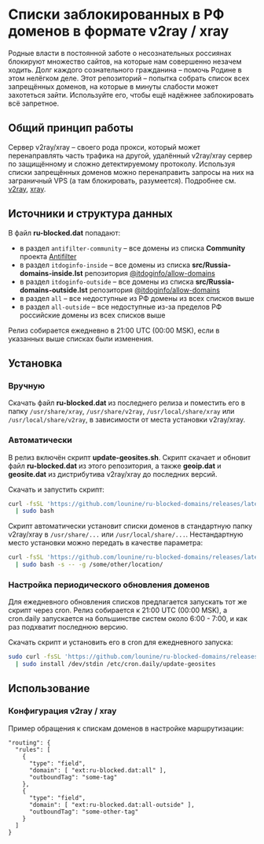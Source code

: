 # Списки заблокированных в РФ доменов в формате v2ray / xray
Родные власти в постоянной заботе о несознательных россиянах блокируют множество сайтов, на которые нам совершенно незачем ходить. Долг каждого сознательного гражданина – помочь Родине в этом нелёгком деле. Этот репозиторий – попытка собрать список всех запрещённых доменов, на которые в минуты слабости может захотеться зайти. Используйте его, чтобы ещё надёжнее заблокировать всё запретное.

## Общий принцип работы
Сервер v2ray/xray – своего рода прокси, который может перенаправлять часть трафика на другой, удалённый v2ray/xray сервер по защищённому и сложно детектируемому протоколу. Используя списки запрещённых доменов можно перенаправить запросы на них на заграничный VPS (а там блокировать, разумеется).
Подробнее см. [v2ray](https://www.v2ray.com/ru/), [xray](https://xtls.github.io/en/).

## Источники и структура данных
В файл **ru-blocked.dat** попадают:
- в раздел `antifilter-community` – все домены из списка **Community** проекта [Antifilter](https://antifilter.download)
- в раздел `itdoginfo-inside` – все домены из списка **src/Russia-domains-inside.lst** репозитория [@itdoginfo/allow-domains](https://github.com/itdoginfo/allow-domains)
- в раздел `itdoginfo-outside` – все домены из списка **src/Russia-domains-outside.lst** репозитория [@itdoginfo/allow-domains](https://github.com/itdoginfo/allow-domains)
- в раздел `all` – все недоступные из РФ домены из всех списков выше
- в раздел `all-outside` – все недоступные из-за пределов РФ российские домены из всех списков выше

Релиз собирается ежедневно в 21:00 UTC (00:00 MSK), если в указанных выше списках были изменения.

## Установка

### Вручную
Скачать файл **ru-blocked.dat** из последнего релиза и поместить его в папку `/usr/share/xray`, `/usr/share/v2ray`, `/usr/local/share/xray` или `/usr/local/share/v2ray`, в зависимости от места установки v2ray/xray.

### Автоматически
В релиз включён скрипт **update-geosites.sh**. Скрипт скачает и обновит файл **ru-blocked.dat** из этого репозитория, а также **geoip.dat** и **geosite.dat** из дистрибутива v2ray/xray до последних версий. 

Скачать и запустить скрипт:
```bash
curl -fsSL 'https://github.com/lounine/ru-blocked-domains/releases/latest/download/update-geosites.sh' \
  | sudo bash
```

Скрипт автоматически установит списки доменов в стандартную папку v2ray/xray в `/usr/share/...` или `/usr/local/share/...`. 
Нестандартную место установки можно передать в качестве параметра:
```bash
curl -fsSL 'https://github.com/lounine/ru-blocked-domains/releases/latest/download/update-geosites.sh' \
  | sudo bash -s -- -g /some/other/location/
```

### Настройка периодического обновления доменов
Для ежедневного обновления списков предлагается запускать тот же скрипт через cron. Релиз собирается к 21:00 UTC (00:00 MSK), а cron.daily запускается на большинстве систем около 6:00 - 7:00, и  как раз подхватит последнюю версию.

Скачать скрипт и установить его в cron для ежедневного запуска:
```bash
sudo curl -fsSL 'https://github.com/lounine/ru-blocked-domains/releases/latest/download/update-geosites.sh' \
  | sudo install /dev/stdin /etc/cron.daily/update-geosites
```

## Использование

### Конфигурация v2ray / xray
Пример обращения к спискам доменов в настройке маршрутизации:
```
"routing": {
  "rules": [
    {
      "type": "field",
      "domain": [ "ext:ru-blocked.dat:all" ],
      "outboundTag": "some-tag"
    },
    {
      "type": "field",
      "domain": [ "ext:ru-blocked.dat:all-outside" ],
      "outboundTag": "some-other-tag"
    }
  ]
}
```
